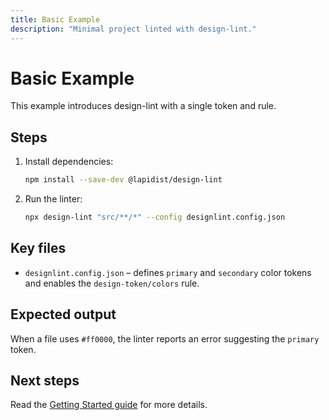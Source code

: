 ```yaml
---
title: Basic Example
description: "Minimal project linted with design-lint."
---
```


# Basic Example

This example introduces design-lint with a single token and rule.

## Steps
1. Install dependencies:
   ```bash
   npm install --save-dev @lapidist/design-lint
   ```
2. Run the linter:
   ```bash
   npx design-lint "src/**/*" --config designlint.config.json
   ```

## Key files
- `designlint.config.json` – defines `primary` and `secondary` color tokens and enables the `design-token/colors` rule.

## Expected output
When a file uses `#ff0000`, the linter reports an error suggesting the `primary` token.

## Next steps
Read the [Getting Started guide](../../usage.md) for more details.

